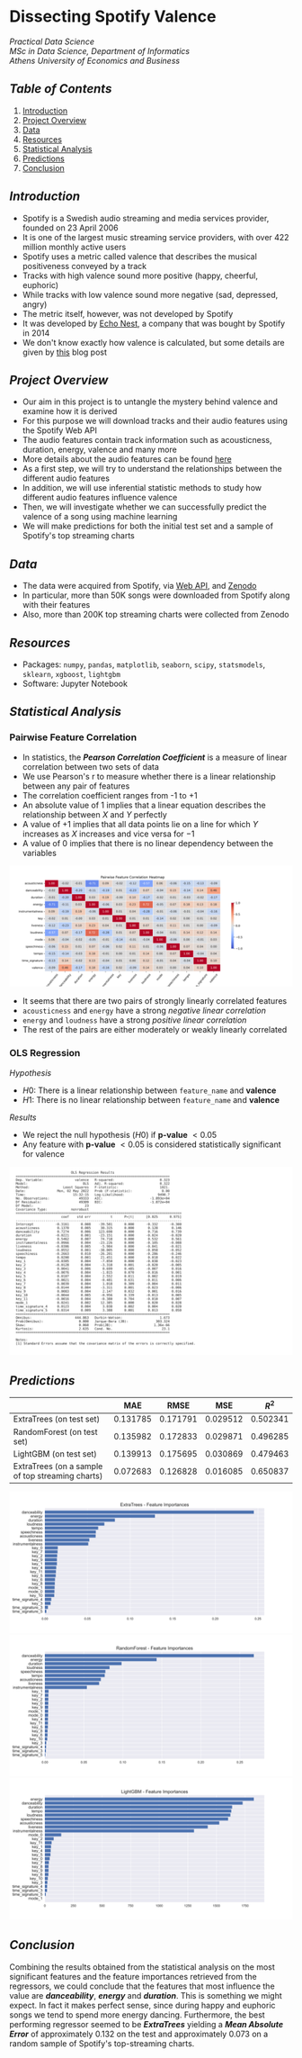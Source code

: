 # Dissecting Spotify Valence

*Practical Data Science*  
*MSc in Data Science, Department of Informatics*  
*Athens University of Economics and Business*

<!-- ![spotify](./images/spotify.jpeg) -->

## *Table of Contents*
1. [Introduction](#introduction)
2. [Project Overview](#project-overview)
3. [Data](#data)
4. [Resources](#resources)
5. [Statistical Analysis](#statistical-analysis)
6. [Predictions](#predictions)
7. [Conclusion](#conclusion)

## *Introduction*

- Spotify is a Swedish audio streaming and media services provider, founded on 23 April 2006
- It is one of the largest music streaming service providers, with over 422 million monthly active users
- Spotify uses a metric called valence that describes the musical positiveness conveyed by a track
- Tracks with high valence sound more positive (happy, cheerful, euphoric)
- While tracks with low valence sound more negative (sad, depressed, angry)
- The metric itself, however, was not developed by Spotify
- It was developed by [Echo Nest](https://en.wikipedia.org/wiki/The_Echo_Nest), a company that was bought by Spotify in 2014
- We don't know exactly how valence is calculated, but some details are given by [this](https://web.archive.org/web/20170422195736/http://blog.echonest.com/post/66097438564/plotting-musics-emotional-valence-1950-2013) blog post

## *Project Overview*

- Our aim in this project is to untangle the mystery behind valence and examine how it is derived
- For this purpose we will download tracks and their audio features using the Spotify Web API
- The audio features contain track information such as acousticness, duration, energy, valence and many more
- More details about the audio features can be found [here](https://developer.spotify.com/documentation/web-api/reference/#/operations/get-several-audio-features)
- As a first step, we will try to understand the relationships between the different audio features
- In addition, we will use inferential statistic methods to study how different audio features influence valence
- Then, we will investigate whether we can successfully predict the valence of a song using machine learning
- We will make predictions for both the initial test set and a sample of Spotify's top streaming charts

## *Data*
- The data were acquired from Spotify, via [Web API](https://developer.spotify.com/documentation/web-api/), and [Zenodo](https://zenodo.org/record/4778563)
- In particular, more than 50K songs were downloaded from Spotify along with their features
- Also, more than 200K top streaming charts were collected from Zenodo

## *Resources*
- Packages: `numpy`, `pandas`, `matplotlib`, `seaborn`, `scipy`, `statsmodels`, `sklearn`, `xgboost`, `lightgbm`
- Software: Jupyter Notebook

## *Statistical Analysis*

### Pairwise Feature Correlation

- In statistics, the ***Pearson Correlation Coefficient*** is a measure of linear correlation between two sets of data
- We use Pearson's r to measure whether there is a linear relationship between any pair of features
- The correlation coefficient ranges from -$1$ to +$1$
- An absolute value of $1$ implies that a linear equation describes the relationship between $X$ and $Y$ perfectly
- A value of +$1$ implies that all data points lie on a line for which $Y$ increases as $X$ increases and vice versa for −$1$
- A value of $0$ implies that there is no linear dependency between the variables

![correlation matrix](./images/pairwise_feature_correlation.svg)

- It seems that there are two pairs of strongly linearly correlated features
- `acousticness` and `energy` have a strong *negative linear correlation*
- `energy` and `loudness` have a strong *positive linear correlation*
- The rest of the pairs are either moderately or weakly linearly correlated

### OLS Regression

*Hypothesis*

- $H0:$ There is a linear relationship between `feature_name` and **valence** 
- $H1:$ There is no linear relationship between `feature_name` and **valence** 

*Results*

- We reject the null hypothesis ($H0$) if **p-value** $< 0.05$
- Any feature with **p-value** $< 0.05$ is considered statistically significant for valence

![ols regression](./images/linear_regression_model_summary.svg)

## *Predictions*

|     | MAE | RMSE | MSE | $R^{2}$ |
| :-- | :-: | :--: | :-: | :-----: |
| ExtraTrees (on test set) | 0.131785 | 0.171791 | 0.029512 | 0.502341 |
| RandomForest (on test set) | 0.135982 | 0.172833 | 0.029871 | 0.496285 |
| LightGBM (on test set) | 0.139913 | 0.175695 | 0.030869 | 0.479463 |
| ExtraTrees (on a sample of top streaming charts) | 0.072683 | 0.126828 | 0.016085 | 0.650837 |

![feature importances extra trees](./images/ExtraTrees_feature_importances.svg)
![feature importances random forest](./images/RandomForest_feature_importances.svg)
![feature importances lightgbm](./images/LightGBM_feature_importances.svg)

## *Conclusion*

Combining the results obtained from the statistical analysis on the most significant features and the feature importances retrieved from the regressors, we could conclude that the features that most influence the value are ***danceability***, ***energy*** and ***duration***. This is something we might expect. In fact it makes perfect sense, since during happy and euphoric songs we tend to spend more energy dancing. Furthermore, the best performing regressor seemed to be ***ExtraTrees*** yielding a ***Mean Absolute Error*** of approximately $0.132$ on the test and approximately $0.073$ on a random sample of Spotify's top-streaming charts.
